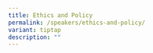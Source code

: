 ```yaml
---
title: Ethics and Policy
permalink: /speakers/ethics-and-policy/
variant: tiptap
description: ""
---
```

